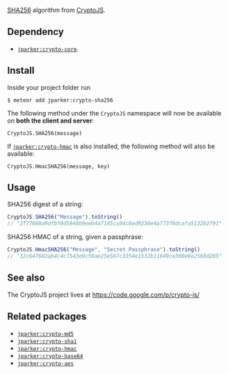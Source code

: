 [SHA256](https://en.wikipedia.org/wiki/SHA-256) algorithm from [CryptoJS](https://code.google.com/p/crypto-js/).

Dependency
----------
- [`jparker:crypto-core`](https://github.com/p-j/meteor-crypto-core).

Install
-------

Inside your project folder run
```
$ meteor add jparker:crypto-sha256
```
The following method under the `CryptoJS` namespace will now be available
on **both the client and server**:

`CryptoJS.SHA256(message)`

If [`jparker:crypto-hmac`](https://github.com/p-j/meteor-crypto-hmac) is also installed, the following method will also be available:

`CryptoJS.HmacSHA256(message, key)`


Usage
-----
SHA256 digest of a string:
```javascript
CryptoJS.SHA256("Message").toString()
// "2f77668a9dfbf8d5848b9eeb4a7145ca94c6ed9236e4a773f6dcafa5132b2f91"
```

SHA256 HMAC of a string, given a passphrase:
```javascript
CryptoJS.HmacSHA256("Message", "Secret Passphrase").toString()
// "32c647602ab4c4c7543e9c50ae25e567c3354e1532b11649ce308e6e2568d205"
```

See also
--------
The CryptoJS project lives at <https://code.google.com/p/crypto-js/>

Related packages
----------------

- [`jparker:crypto-md5`](https://github.com/p-j/meteor-crypto-md5)
- [`jparker:crypto-sha1`](https://github.com/p-j/meteor-crypto-sha1)
- [`jparker:crypto-hmac`](https://github.com/p-j/meteor-crypto-hmac)
- [`jparker:crypto-base64`](https://github.com/p-j/meteor-crypto-base64)
- [`jparker:crypto-aes`](https://github.com/p-j/meteor-crypto-aes)